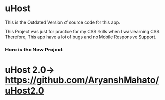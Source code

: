 # uHost
This is the Outdated Version of source code for this app.

This Project was just for practice for my CSS skills when I was learning CSS.
Therefore, This app have a lot of bugs and no Mobile Responsive Support.


### Here is the New Project

# uHost 2.0-> https://github.com/AryanshMahato/uHost2.0
